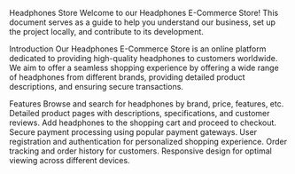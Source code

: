 Headphones Store
Welcome to our Headphones E-Commerce Store! This document serves as a guide to help you understand our business, set up the project locally, and contribute to its development.


Introduction
Our Headphones E-Commerce Store is an online platform dedicated to providing high-quality headphones to customers worldwide. We aim to offer a seamless shopping experience by offering a wide range of headphones from different brands, providing detailed product descriptions, and ensuring secure transactions.

Features
Browse and search for headphones by brand, price, features, etc.
Detailed product pages with descriptions, specifications, and customer reviews.
Add headphones to the shopping cart and proceed to checkout.
Secure payment processing using popular payment gateways.
User registration and authentication for personalized shopping experience.
Order tracking and order history for customers.
Responsive design for optimal viewing across different devices.